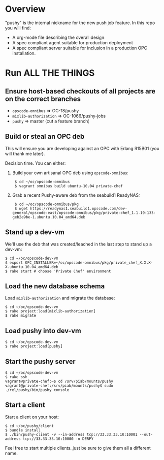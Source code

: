 Overview
========

"pushy" is the internal nickname for the new push job feature. In this repo you
will find:

* A org-mode file describing the overall design
* A spec compliant agent suitable for production deployment
* A spec compliant server suitable for inclusion in a production OPC installation.

Run ALL THE THINGS
==================

## Ensure host-based checkouts of all projects are on the correct branches

* `opscode-omnibus` => OC-18/pushy
* `mixlib-authorization` => OC-1066/pushy-jobs
* `pushy` => master (cut a feature branch)

## Build or steal an OPC deb

This will ensure you are developing against an OPC with Erlang R15B01 (you will
thank me later).

Decision time.  You can either:

1. Build your own artisanal OPC deb using `opscode-omnibus`:

        $ cd ~/oc/opscode-omnibus
        $ vagrant omnibus build ubuntu-10.04 private-chef

2. Grab a recent Pushy-aware deb from the seabuild1 ReadyNAS:

        $ cd ~/oc/opscode-omnibus/pkg
        $ wget https://readynas1.seabuild1.opscode.com/dev-general/opscode-east/opscode-omnibus/pkg/private-chef_1.1.19-133-geb2e9be-1.ubuntu.10.04_amd64.deb

## Stand up a dev-vm

We'll use the deb that was created/leached in the last step to stand up a dev-vm:

    $ cd ~/oc/opscode-dev-vm
    $ export OPC_INSTALLER=~/oc/opscode-omnibus/pkg/private_chef_X.X.X-X.ubuntu.10.04_amd64.deb
    $ rake start # choose 'Private Chef' environment

## Load the new database schema

Load `mixlib-authorization` and migrate the database:

    $ cd ~/oc/opscode-dev-vm
    $ rake project:load[mixlib-authorization]
    $ rake migrate

## Load pushy into dev-vm

    $ cd ~/oc/opscode-dev-vm
    $ rake project:load[pushy]

## Start the pushy server

    $ cd ~/oc/opscode-dev-vm
    $ rake ssh
    vagrant@private-chef:~$ cd /srv/piab/mounts/pushy
    vagrant@private-chef:/srv/piab/mounts/pushy$ sudo ./rel/pushy/bin/pushy console

## Start a client

Start a client on your host:

    $ cd ~/oc/pushy/client
    $ bundle install
    $ ./bin/pushy-client -v --in-address tcp://33.33.33.10:10001 --out-address tcp://33.33.33.10:10000 -n DERPY

Feel free to start multiple clients..just be sure to give them all a
different name.

